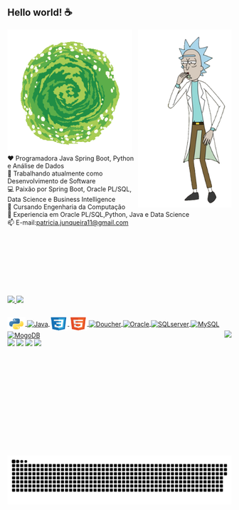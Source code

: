    <div>
 
   
## Hello world! ☕

<div/>
  
<img width="210px" align="right"  src="https://raw.githubusercontent.com/Elyabe/Elyabe/master/images/rick-dancing.gif">
<img width="280px" align="left" src="https://raw.githubusercontent.com/Elyabe/elyabe/master/images/portal-3.gif"> 

<br/>
<br/>
<br/>
<br/>

  ❤ Programadora Java Spring Boot, Python e Análise de Dados <br/>
  🔭 Trabalhando atualmente como Desenvolvimento de Software <br/>
  💻 Paixão por Spring Boot, Oracle PL/SQL, Data Science e Business Intelligence <br/>
  🌱 Cursando Engenharia da Computação <br/>
  👯 Experiencia em Oracle PL/SQL,Python, Java e Data Science  <br/>
  📫 E-mail:patricia.junqueira11@gmail.com <br/> 
<br/>
<br/>
<br/>
<br/>
<br/>
<br/>
<br/>
<br/>


<div>
   
<a href="https://github.com/patriciajunqueira">
<img height="180em" src="https://github-readme-stats.vercel.app/api?username=patriciajunqueira&show_icons=true&theme=dracula&include_all_commits=true&count_private=true"/>
<img height="180em" src="https://github-readme-stats.vercel.app/api/top-langs/?username=patriciajunqueira&layout=compact&langs_count=7&theme=dracula"/>
</div>

##   

  <img align="center" alt="Python"      height="30" width="40"      src="https://raw.githubusercontent.com/devicons/devicon/master/icons/python/python-original.svg">
  <img align="center" alt="Java"        height="30" width="40"      src="https://cdn.jsdelivr.net/gh/devicons/devicon/icons/java/java-original.svg">
  <img align="center" alt="CSS"         height="30" width="40"      src="https://raw.githubusercontent.com/devicons/devicon/master/icons/css3/css3-original.svg">
  <img align="center" alt="HTML"        height="30" width="40"      src="https://raw.githubusercontent.com/devicons/devicon/master/icons/html5/html5-original.svg">
  <img align="center" alt="Doucher"     height="30" width="40"      src="https://cdn.jsdelivr.net/gh/devicons/devicon/icons/docker/docker-original-wordmark.svg" />
  <img align="center" alt="Oracle"      height="30" width="40"      src="https://cdn.jsdelivr.net/gh/devicons/devicon/icons/oracle/oracle-original.svg" />
  <img align="center" alt="SQLserver"   height="30" width="40"      src="https://img.icons8.com/color/48/000000/microsoft-sql-server.png"/>
  <img align="center" alt="MySQL"       height="40" width="50"      src="https://cdn.jsdelivr.net/gh/devicons/devicon/icons/mysql/mysql-original-wordmark.svg"/>
  <img align="center" alt="MogoDB"      height="30" width="40"      src="https://img.icons8.com/color/48/000000/mongodb.png"/>

 <img align="right" height="280px" width="auto" src="https://firebasestorage.googleapis.com/v0/b/imagem-93c86.appspot.com/o/e425a773-bdc4-4fb3-bd25-539ac71e4a0b-removebg-preview.png?alt=media&token=696f7565-05f9-4c39-bdc5-68afabd81d24"/>

   
<div>
  <a href="https://instagram.com/pat.junqueira" target="_blank"><img src="https://img.shields.io/badge/-Instagram-%23E4405F?style=for-the-badge&logo=instagram&logoColor=white" target="_blank"></a>
 	<a href="https://www.twitch.tv/patrici71127596" target="_blank"><img src="https://img.shields.io/badge/Twitch-9146FF?style=for-the-badge&logo=twitch&logoColor=white" target="_blank"></a>
  <a href = "mailto:patricia.junqueira11@gmail.com"><img src="https://img.shields.io/badge/Gmail-D14836?style=for-the-badge&logo=gmail&logoColor=white" target="_blank"></a>
  <a href="https://www.linkedin.com/in/patricia-miranda-e-silva-7a7030134/" target="_blank"><img src="https://img.shields.io/badge/-LinkedIn-%230077B5?style=for-the-badge&logo=linkedin&logoColor=white" target="_blank"></a>   
</div>
   
##
  
  
  
  
  
  ![Snake animation](https://github.com/PATRICIAJUNQUEIRA/PATRICIAJUNQUEIRA/blob/output/github-contribution-grid-snake.svg)
  
